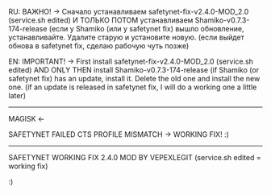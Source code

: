 RU:
ВАЖНО! -> Сначало устанавливаем safetynet-fix-v2.4.0-MOD_2.0 (service.sh edited)
И ТОЛЬКО ПОТОМ устанавливаем Shamiko-v0.7.3-174-release
(если у Shamiko (или у safetynet fix) вышло обновление, устанавливайте.
Удалите старую и установите новую. (если выйдет обнова в safetynet fix, сделаю рабочую чуть позже)

EN:
IMPORTANT! -> First install safetynet-fix-v2.4.0-MOD_2.0 (service.sh edited)
AND ONLY THEN install Shamiko-v0.7.3-174-release
(if Shamiko (or safetynet fix) has an update, install it.
Delete the old one and install the new one. (if an update is released in safetynet fix, I will do a working one a little later)

-----------------

MAGISK <-

SAFETYNET FAILED CTS PROFILE MISMATCH -> WORKING FIX! :)

-----------------

SAFETYNET WORKING FIX 2.4.0 MOD BY VEPEXLEGIT (service.sh edited = working fix)

:)

